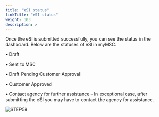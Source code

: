 ```yaml
---
title: "eSI status"
linkTitle: "eSI status"
weight: 103
description: >
---
```


Once the eSI is submitted successfully, you can see the status in the dashboard. 
Below are the statuses of eSI in myMSC.

•	Draft

•	Sent to MSC

•	Draft Pending Customer Approval

•	Customer Approved

•	Contact agency for further assistance – In exceptional case, after submitting the eSI you may have to contact the agency for assistance.

![STEP59](/images/Ecommerce/STEP59.png#center)